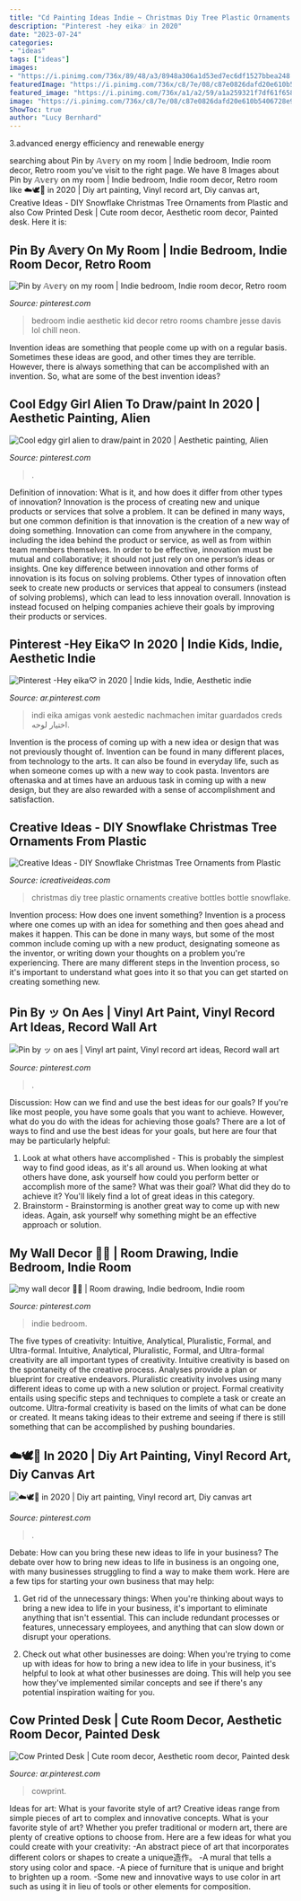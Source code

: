```yaml
---
title: "Cd Painting Ideas Indie ~ Christmas Diy Tree Plastic Ornaments Creative Bottles Bottle Snowflake"
description: "Pinterest -hey eika♡ in 2020"
date: "2023-07-24"
categories:
- "ideas"
tags: ["ideas"]
images:
- "https://i.pinimg.com/736x/89/48/a3/8948a306a1d53ed7ec6df1527bbea248.jpg"
featuredImage: "https://i.pinimg.com/736x/c8/7e/08/c87e0826dafd20e610b5406728e9a7de.jpg"
featured_image: "https://i.pinimg.com/736x/a1/a2/59/a1a259321f7df61f6582359b46744e29.jpg"
image: "https://i.pinimg.com/736x/c8/7e/08/c87e0826dafd20e610b5406728e9a7de.jpg"
ShowToc: true
author: "Lucy Bernhard"
---
```



3.advanced energy efficiency and renewable energy

	

		
searching about Pin by 𝔸𝕧𝕖𝕣𝕪 on my room | Indie bedroom, Indie room decor, Retro room you've visit to the right page. We have 8 Images about Pin by 𝔸𝕧𝕖𝕣𝕪 on my room | Indie bedroom, Indie room decor, Retro room like ☁️🕊🌙 in 2020 | Diy art painting, Vinyl record art, Diy canvas art, Creative Ideas - DIY Snowflake Christmas Tree Ornaments from Plastic and also Cow Printed Desk | Cute room decor, Aesthetic room decor, Painted desk. Here it is:
		
    
## Pin By 𝔸𝕧𝕖𝕣𝕪 On My Room | Indie Bedroom, Indie Room Decor, Retro Room

<img loading=lazy src="https://i.pinimg.com/736x/ab/20/5a/ab205ad17d7af8b43e986fe5b5708235.jpg" onerror="this.onerror=null;this.src='https://tse4.mm.bing.net/th?id=OIP.1FWZsGHHqDYkre-VvUO_eAHaJK&amp;pid=15.1';" alt="Pin by 𝔸𝕧𝕖𝕣𝕪 on my room | Indie bedroom, Indie room decor, Retro room">

_Source: pinterest.com_

>bedroom indie aesthetic kid decor retro rooms chambre jesse davis lol chill neon. 

	

Invention ideas are something that people come up with on a regular basis. Sometimes these ideas are good, and other times they are terrible. However, there is always something that can be accomplished with an invention. So, what are some of the best invention ideas?

    
## Cool Edgy Girl Alien To Draw/paint In 2020 | Aesthetic Painting, Alien

<img loading=lazy src="https://i.pinimg.com/736x/2c/dd/78/2cdd785465f434c6f2aa4f1057e86c2f.jpg" onerror="this.onerror=null;this.src='https://tse2.mm.bing.net/th?id=OIP.lmk2UJFPTKY8uYrhoo2pcgHaLw&amp;pid=15.1';" alt="Cool edgy girl alien to draw/paint in 2020 | Aesthetic painting, Alien">

_Source: pinterest.com_

>. 

	

Definition of innovation: What is it, and how does it differ from other types of innovation?
Innovation is the process of creating new and unique products or services that solve a problem. It can be defined in many ways, but one common definition is that innovation is the creation of a new way of doing something. Innovation can come from anywhere in the company, including the idea behind the product or service, as well as from within team members themselves. In order to be effective, innovation must be mutual and collaborative; it should not just rely on one person’s ideas or insights. 
One key difference between innovation and other forms of innovation is its focus on solving problems. Other types of innovation often seek to create new products or services that appeal to consumers (instead of solving problems), which can lead to less innovation overall. Innovation is instead focused on helping companies achieve their goals by improving their products or services.

    
## Pinterest -Hey Eika♡ In 2020 | Indie Kids, Indie, Aesthetic Indie

<img loading=lazy src="https://i.pinimg.com/736x/53/da/75/53da75f6f8477bae0dffc35610b9dc00.jpg" onerror="this.onerror=null;this.src='https://tse1.mm.bing.net/th?id=OIP.aOvvRvigtQf0sw_QFR9NtQHaN-&amp;pid=15.1';" alt="Pinterest -Hey eika♡ in 2020 | Indie kids, Indie, Aesthetic indie">

_Source: ar.pinterest.com_

>indi eika amigas vonk aestedic nachmachen imitar guardados creds اختيار لوحه. 

	

Invention is the process of coming up with a new idea or design that was not previously thought of. Invention can be found in many different places, from technology to the arts. It can also be found in everyday life, such as when someone comes up with a new way to cook pasta. Inventors are oftenaska and at times have an arduous task in coming up with a new design, but they are also rewarded with a sense of accomplishment and satisfaction.

    
## Creative Ideas - DIY Snowflake Christmas Tree Ornaments From Plastic

<img loading=lazy src="https://www.icreativeideas.com/wp-content/uploads/2014/11/Creative-Ideas-DIY-Plastic-Bottle-Christmas-Tree-7.jpg" onerror="this.onerror=null;this.src='https://tse4.mm.bing.net/th?id=OIP.M01iSdBuGMdyKTvaRMLhvwHaJ4&amp;pid=15.1';" alt="Creative Ideas - DIY Snowflake Christmas Tree Ornaments from Plastic">

_Source: icreativeideas.com_

>christmas diy tree plastic ornaments creative bottles bottle snowflake. 

	

Invention process: How does one invent something?
Invention is a process where one comes up with an idea for something and then goes ahead and makes it happen. This can be done in many ways, but some of the most common include coming up with a new product, designating someone as the inventor, or writing down your thoughts on a problem you're experiencing. There are many different steps in the Invention process, so it's important to understand what goes into it so that you can get started on creating something new.

    
## Pin By ッ On Aes | Vinyl Art Paint, Vinyl Record Art Ideas, Record Wall Art

<img loading=lazy src="https://i.pinimg.com/736x/b8/49/83/b849830e3d01ae8d94561be35fc1be31.jpg" onerror="this.onerror=null;this.src='https://tse2.mm.bing.net/th?id=OIP.pTJrF_17PmvlMLlOD0nF-wHaJQ&amp;pid=15.1';" alt="Pin by ッ on aes | Vinyl art paint, Vinyl record art ideas, Record wall art">

_Source: pinterest.com_

>. 

	

Discussion: How can we find and use the best ideas for our goals?
If you're like most people, you have some goals that you want to achieve. However, what do you do with the ideas for achieving those goals? 
There are a lot of ways to find and use the best ideas for your goals, but here are four that may be particularly helpful: 

1) Look at what others have accomplished - This is probably the simplest way to find good ideas, as it's all around us. When looking at what others have done, ask yourself how could you perform better or accomplish more of the same? What was their goal? What did they do to achieve it? You'll likely find a lot of great ideas in this category. 
2) Brainstorm - Brainstorming is another great way to come up with new ideas. Again, ask yourself why something might be an effective approach or solution.

    
## My Wall Decor 🕺🏾 | Room Drawing, Indie Bedroom, Indie Room

<img loading=lazy src="https://i.pinimg.com/736x/89/48/a3/8948a306a1d53ed7ec6df1527bbea248.jpg" onerror="this.onerror=null;this.src='https://tse4.mm.bing.net/th?id=OIP.It6q1lK61PPLexLhZvGFhgHaQB&amp;pid=15.1';" alt="my wall decor 🕺🏾 | Room drawing, Indie bedroom, Indie room">

_Source: pinterest.com_

>indie bedroom. 

	

The five types of creativity: Intuitive, Analytical, Pluralistic, Formal, and Ultra-formal.
Intuitive, Analytical, Pluralistic, Formal, and Ultra-formal creativity are all important types of creativity. Intuitive creativity is based on the spontaneity of the creative process. Analyses provide a plan or blueprint for creative endeavors. Pluralistic creativity involves using many different ideas to come up with a new solution or project. Formal creativity entails using specific steps and techniques to complete a task or create an outcome. Ultra-formal creativity is based on the limits of what can be done or created. It means taking ideas to their extreme and seeing if there is still something that can be accomplished by pushing boundaries.

    
## ☁️🕊🌙 In 2020 | Diy Art Painting, Vinyl Record Art, Diy Canvas Art

<img loading=lazy src="https://i.pinimg.com/736x/c8/7e/08/c87e0826dafd20e610b5406728e9a7de.jpg" onerror="this.onerror=null;this.src='https://tse3.mm.bing.net/th?id=OIP.xI2ddM0UWKqkVgF0akGs0gHaJ3&amp;pid=15.1';" alt="☁️🕊🌙 in 2020 | Diy art painting, Vinyl record art, Diy canvas art">

_Source: pinterest.com_

>. 

	

Debate: How can you bring these new ideas to life in your business?
The debate over how to bring new ideas to life in business is an ongoing one, with many businesses struggling to find a way to make them work. Here are a few tips for starting your own business that may help: 
1. Get rid of the unnecessary things: When you're thinking about ways to bring a new idea to life in your business, it's important to eliminate anything that isn't essential. This can include redundant processes or features, unnecessary employees, and anything that can slow down or disrupt your operations. 

2. Check out what other businesses are doing: When you're trying to come up with ideas for how to bring a new idea to life in your business, it's helpful to look at what other businesses are doing. This will help you see how they've implemented similar concepts and see if there's any potential inspiration waiting for you.

    
## Cow Printed Desk | Cute Room Decor, Aesthetic Room Decor, Painted Desk

<img loading=lazy src="https://i.pinimg.com/736x/a1/a2/59/a1a259321f7df61f6582359b46744e29.jpg" onerror="this.onerror=null;this.src='https://tse2.mm.bing.net/th?id=OIP.SeRkOu1x0eelHkxy5kgFJAHaFj&amp;pid=15.1';" alt="Cow Printed Desk | Cute room decor, Aesthetic room decor, Painted desk">

_Source: ar.pinterest.com_

>cowprint. 

	

Ideas for art: What is your favorite style of art?
Creative ideas range from simple pieces of art to complex and innovative concepts. What is your favorite style of art? Whether you prefer traditional or modern art, there are plenty of creative options to choose from. Here are a few ideas for what you could create with your creativity: 
-An abstract piece of art that incorporates different colors or shapes to create a unique造作。
-A mural that tells a story using color and space.
-A piece of furniture that is unique and bright to brighten up a room.
-Some new and innovative ways to use color in art such as using it in lieu of tools or other elements for composition.

